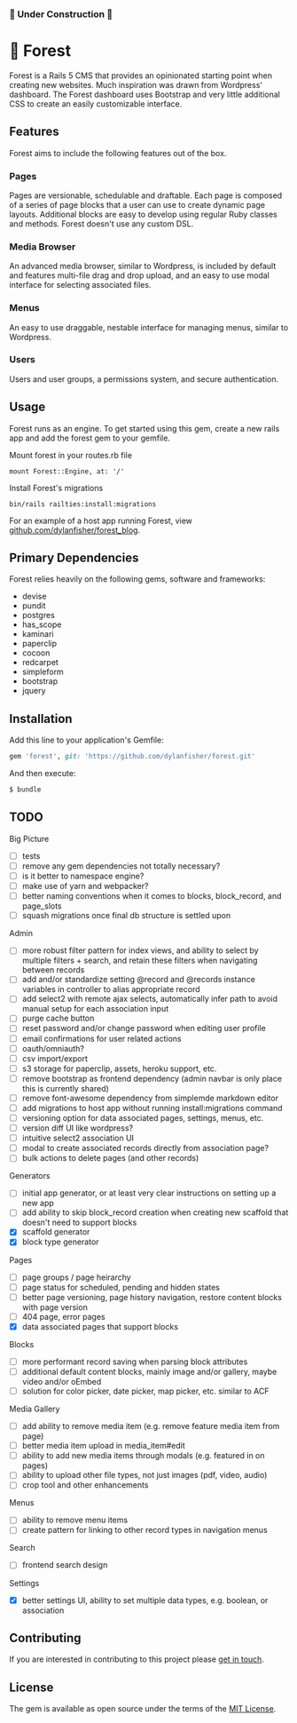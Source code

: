 ### 🚧 Under Construction 🚧

# 🌲 Forest
Forest is a Rails 5 CMS that provides an opinionated starting point when creating new websites.
Much inspiration was drawn from Wordpress' dashboard. The Forest dashboard uses Bootstrap and very little
additional CSS to create an easily customizable interface.

## Features
Forest aims to include the following features out of the box.

### Pages
Pages are versionable, schedulable and draftable. Each page is composed of a series of page blocks that
a user can use to create dynamic page layouts. Additional blocks are easy to develop using regular Ruby
classes and methods. Forest doesn't use any custom DSL.

### Media Browser
An advanced media browser, similar to Wordpress, is included by default and features multi-file drag and drop upload,
and an easy to use modal interface for selecting associated files.

### Menus
An easy to use draggable, nestable interface for managing menus, similar to Wordpress.

### Users
Users and user groups, a permissions system, and secure authentication.

## Usage
Forest runs as an engine. To get started using this gem, create a new rails app and add the forest gem to your gemfile.

Mount forest in your routes.rb file

```
mount Forest::Engine, at: '/'
```

Install Forest's migrations

```
bin/rails railties:install:migrations
```

For an example of a host app running Forest, view [github.com/dylanfisher/forest_blog](https://github.com/dylanfisher/forest_blog).

## Primary Dependencies
Forest relies heavily on the following gems, software and frameworks:

- devise
- pundit
- postgres
- has_scope
- kaminari
- paperclip
- cocoon
- redcarpet
- simpleform
- bootstrap
- jquery

## Installation
Add this line to your application's Gemfile:

```ruby
gem 'forest', git: 'https://github.com/dylanfisher/forest.git'
```

And then execute:
```bash
$ bundle
```

## TODO

Big Picture

- [ ] tests
- [ ] remove any gem dependencies not totally necessary?
- [ ] is it better to namespace engine?
- [ ] make use of yarn and webpacker?
- [ ] better naming conventions when it comes to blocks, block_record, and page_slots
- [ ] squash migrations once final db structure is settled upon

Admin

- [ ] more robust filter pattern for index views, and ability to select by multiple filters + search,
      and retain these filters when navigating between records
- [ ] add and/or standardize setting @record and @records instance variables in controller to alias appropriate record
- [ ] add select2 with remote ajax selects, automatically infer path to avoid manual setup for each association input
- [ ] purge cache button
- [ ] reset password and/or change password when editing user profile
- [ ] email confirmations for user related actions
- [ ] oauth/omniauth?
- [ ] csv import/export
- [ ] s3 storage for paperclip, assets, heroku support, etc.
- [ ] remove bootstrap as frontend dependency (admin navbar is only place this is currently shared)
- [ ] remove font-awesome dependency from simplemde markdown editor
- [ ] add migrations to host app without running install:migrations command
- [ ] versioning option for data associated pages, settings, menus, etc.
- [ ] version diff UI like wordpress?
- [ ] intuitive select2 association UI
- [ ] modal to create associated records directly from association page?
- [ ] bulk actions to delete pages (and other records)

Generators

- [ ] initial app generator, or at least very clear instructions on setting up a new app
- [ ] add ability to skip block_record creation when creating new scaffold that doesn't need to support blocks
- [x] scaffold generator
- [x] block type generator

Pages

- [ ] page groups / page heirarchy
- [ ] page status for scheduled, pending and hidden states
- [ ] better page versioning, page history navigation, restore content blocks with page version
- [ ] 404 page, error pages
- [x] data associated pages that support blocks

Blocks

- [ ] more performant record saving when parsing block attributes
- [ ] additional default content blocks, mainly image and/or gallery, maybe video and/or oEmbed
- [ ] solution for color picker, date picker, map picker, etc. similar to ACF

Media Gallery

- [ ] add ability to remove media item (e.g. remove feature media item from page)
- [ ] better media item upload in media_item#edit
- [ ] ability to add new media items through modals (e.g. featured in on pages)
- [ ] ability to upload other file types, not just images (pdf, video, audio)
- [ ] crop tool and other enhancements

Menus

- [ ] ability to remove menu items
- [ ] create pattern for linking to other record types in navigation menus

Search

- [ ] frontend search design

Settings

- [x] better settings UI, ability to set multiple data types, e.g. boolean, or association

## Contributing
If you are interested in contributing to this project please [get in touch](mailto:hi@dylanfisher.com).

## License
The gem is available as open source under the terms of the [MIT License](http://opensource.org/licenses/MIT).
